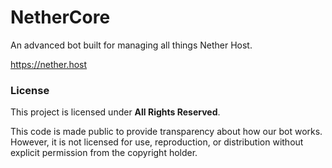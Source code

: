# NetherCore

An advanced bot built for managing all things Nether Host.

https://nether.host

### License

This project is licensed under **All Rights Reserved**.

This code is made public to provide transparency about how our bot works. However, it is not licensed for use, reproduction, or distribution without explicit permission from the copyright holder.
